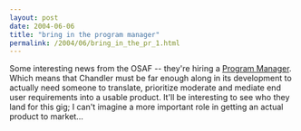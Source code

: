 ```yaml
---
layout: post
date: 2004-06-06
title: "bring in the program manager"
permalink: /2004/06/bring_in_the_pr_1.html
---
```


Some interesting news from the OSAF -- they're hiring a [Program Manager](http://www.osafoundation.org/employment.htm). Which means that Chandler must be far enough along in its development to actually need someone to translate, prioritize moderate and mediate end user requirements into a usable product. It'll be interesting to see who they land for this gig; I can't imagine a more important role in getting an actual product to market...

